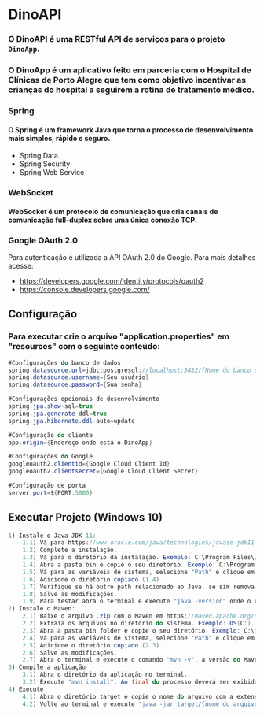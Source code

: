 # DinoAPI
### O DinoAPI é uma RESTful API de serviços para o projeto `DinoApp`.
### O DinoApp é um aplicativo feito em parceria com o Hospítal de Clínicas de Porto Alegre que tem como objetivo incentivar as crianças do hospital a seguirem a rotina de tratamento médico.

### Spring
#### O Spring é um framework Java que torna o processo de desenvolvimento mais simples, rápido e seguro.
- Spring Data
- Spring Security
- Spring Web Service

### WebSocket
#### WebSocket é um protocolo de comunicação que cria canais de comunicação full-duplex sobre uma única conexão TCP.

### Google OAuth 2.0
Para autenticação é utilizada a API OAuth 2.0 do Google. Para mais detalhes acesse:
- https://developers.google.com/identity/protocols/oauth2
- https://console.developers.google.com/

## Configuração
### Para executar crie o arquivo "application.properties" em "resources" com o seguinte conteúdo:
```java
#Configurações do banco de dados
spring.datasource.url=jdbc:postgresql://localhost:5432/{Nome do banco de dados}
spring.datasource.username={Seu usuário}
spring.datasource.password={Sua senha}

#Configurações opcionais de desenvolvimento
spring.jpa.show-sql=true
spring.jpa.generate-ddl=true
spring.jpa.hibernate.ddl-auto=update

#Configuração do cliente 
app.origin={Endereço onde está o DinoApp}

#Configurações do Google
googleoauth2.clientid={Google Cloud Client Id}
googleoauth2.clientsecret={Google Cloud Client Secret}

#Configuração de porta
server.port=${PORT:5000}
```
## Executar Projeto (Windows 10)
```java
1) Instale o Java JDK 11:
	1.1) Vá para https://www.oracle.com/java/technologies/javase-jdk11-downloads.html, selecione "Windows x64 Installer" e faça o donwload.
	1.2) Complete a instalação.
	1.3) Vá para o diretório da instalação. Exemplo: C:\Program Files\Java\jdk-11.0.10.
	1.4) Abra a pasta bin e copie o seu diretório. Exemplo: C:\Program Files\Java\jdk-11.0.10\bin.
	1.5) Vá para as variáveis de sistema, selecione "Path" e clique em "Editar".
	1.6) Adicione o diretório copiado (1.4).
	1.7) Verifique se há outro path relacionado ao Java, se sim remova-o.
	1.8) Salve as modificações.
	1.9) Para testar abra o terminal e execute "java -version" onde o retorno deverá ser 11.
2) Instale o Maven:
	2.1) Baixe o arquivo .zip com o Maven em https://maven.apache.org/download.cgi.
	2.2) Extraia os arquivos no diretório do sistema. Exemplo: OS(C:).
	2.3) Abra a pasta bin folder e copie o seu diretório. Exemplo: C:\maven\bin.
	2.4) Vá para as variáveis de sistema, selecione "Path" e clique em "Editar".
	2.5) Adicione o diretório copiado (2.3).
	2.6) Salve as modificações.
	2.7) Abra o terminal e execute o comando "mvn -v", a versão do Maven será retornada se a instalação foi bem sucedida.
3) Compile a aplicação
	3.1) Abra o diretório da aplicação no terminal.
	3.2) Execute "mvn install". Ao final do processo deverá ser exibida a mensagem "BUILD SUCCESS".
4) Execute
	4.1) Abra o diretório target e copie o nome do arquivo com a extensão ".jar". 
	4.2) Volte ao terminal e execute "java -jar target/{nome do arquivo}". Exemplo: "java -jar target/dinoapi-0.0.1-SNAPSHOT.jar".
```

